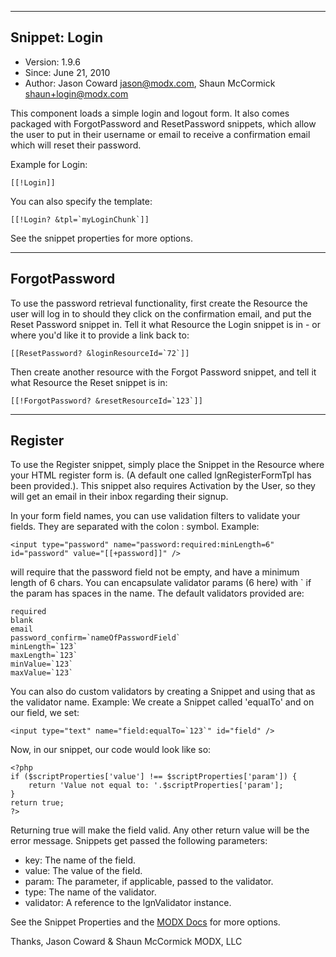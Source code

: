 --------------------
Snippet: Login
--------------------
- Version: 1.9.6
- Since: June 21, 2010
- Author: Jason Coward <jason@modx.com>,
        Shaun McCormick <shaun+login@modx.com>

This component loads a simple login and logout form. It also comes packaged
with ForgotPassword and ResetPassword snippets, which allow the user to put
in their username or email to receive a confirmation email which will reset
their password.

Example for Login:
```
[[!Login]]
```

You can also specify the template:

```
[[!Login? &tpl=`myLoginChunk`]]
```

See the snippet properties for more options.

--------------
ForgotPassword
--------------

To use the password retrieval functionality, first create the Resource the
user will log in to should they click on the confirmation email, and put
the Reset Password snippet in. Tell it what Resource the Login snippet is
in - or where you'd like it to provide a link back to:

```
[[ResetPassword? &loginResourceId=`72`]]
```

Then create another resource with the Forgot Password snippet, and tell it
what Resource the Reset snippet is in:

```
[[!ForgotPassword? &resetResourceId=`123`]]
```

--------
Register
--------

To use the Register snippet, simply place the Snippet in the Resource where
your HTML register form is. (A default one called lgnRegisterFormTpl has
been provided.). This snippet also requires Activation by the User, so they
will get an email in their inbox regarding their signup.

In your form field names, you can use validation filters to validate your
fields. They are separated with the colon : symbol. Example:

```
<input type="password" name="password:required:minLength=6" id="password" value="[[+password]]" />
```

will require that the password field not be empty, and have a minimum
length of 6 chars. You can encapsulate validator params (6 here) with ` if
the param has spaces in the name. The default validators provided are:

```
required
blank
email
password_confirm=`nameOfPasswordField`
minLength=`123`
maxLength=`123`
minValue=`123`
maxValue=`123`
```

You can also do custom validators by creating a Snippet and using that as
the validator name. Example: We create a Snippet called 'equalTo' and
on our field, we set:

```
<input type="text" name="field:equalTo=`123`" id="field" />
```

Now, in our snippet, our code would look like so:

```
<?php
if ($scriptProperties['value'] !== $scriptProperties['param']) {
    return 'Value not equal to: '.$scriptProperties['param'];
}
return true;
?>
```

Returning true will make the field valid. Any other return value will
be the error message. Snippets get passed the following parameters:

- key: The name of the field.
- value: The value of the field.
- param: The parameter, if applicable, passed to the validator.
- type: The name of the validator.
- validator: A reference to the lgnValidator instance.

See the Snippet Properties and the [MODX Docs](https://docs.modx.com/extras/revo/login) for more options.

Thanks,
Jason Coward & Shaun McCormick
MODX, LLC

